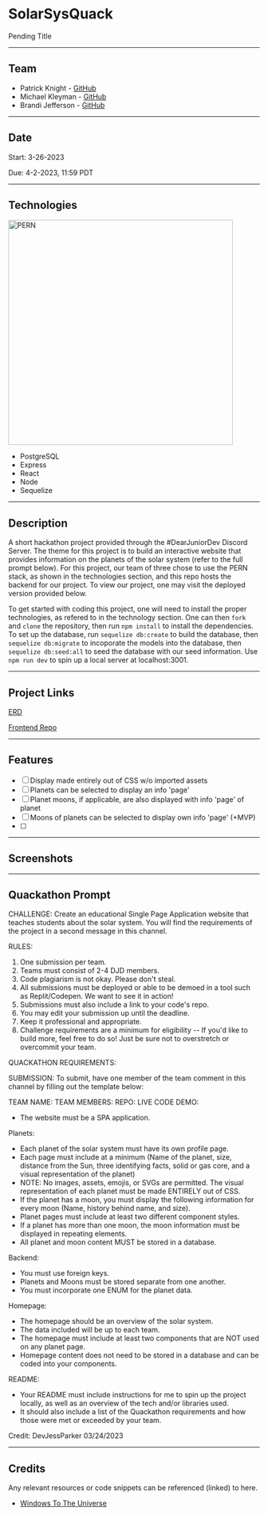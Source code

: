 # SolarSysQuack
Pending Title

---
## Team

- Patrick Knight - [GitHub](https://github.com/pfknight8)
- Michael Kleyman - [GitHub](https://github.com/MichaelKleyman)
- Brandi Jefferson - [GitHub](https://github.com/brandi-jeff)

---
## Date

Start: 3-26-2023

Due: 4-2-2023, 11:59 PDT

---
## Technologies

<img alt="PERN" width='450' src="https://www.freecodecamp.org/news/content/images/size/w2000/2020/03/PERN.png" />

* PostgreSQL
* Express
* React
* Node
* Sequelize

---
## Description

A short hackathon project provided through the #DearJuniorDev Discord Server. The theme for this project is to build an interactive website that provides information on the planets of the solar system (refer to the full prompt below). For this project, our team of three chose to use the PERN stack, as shown in the technologies section, and this repo hosts the backend for our project. To view our project, one may visit the deployed version provided below.

To get started with coding this project, one will need to install the proper technologies, as refered to in the technology section. One can then `fork` and `clone` the repository, then run `npm install` to install the dependencies. To set up the database, run `sequelize db:create` to build the database, then `sequelize db:migrate` to incoporate the models into the database, then `sequelize db:seed:all` to seed the database with our seed information. Use `npm run dev` to spin up a local server at localhost:3001.

---
## Project Links

[ERD](https://drive.google.com/file/d/1EPkEpEISBgIFE8sKZ55jtUETzgNYlR_6/view?usp=sharing)

[Frontend Repo](https://github.com/MichaelKleyman/SolarSysQuack-Frontend)

---
## Features

- [ ] Display made entirely out of CSS w/o imported assets
- [ ] Planets can be selected to display an info 'page'
- [ ] Planet moons, if applicable, are also displayed with info 'page' of planet
- [ ] Moons of planets can be selected to display own info 'page' (+MVP)
- [ ] 

---
## Screenshots

---
## Quackathon Prompt

CHALLENGE:
Create an educational Single Page Application website that teaches students about the solar system. You will find the requirements of the project in a second message in this channel.

RULES:
1. One submission per team.
2. Teams must consist of 2-4 DJD members.
3. Code plagiarism is not okay. Please don't steal.
4. All submissions must be deployed or able to be demoed in a tool such as Replit/Codepen. We want to see it in action!
5. Submissions must also include a link to your code's repo.
5. You may edit your submission up until the deadline.
6. Keep it professional and appropriate.
7. Challenge requirements are a minimum for eligibility -- If you'd like to build more, feel free to do so! Just be sure not to overstretch or overcommit your team.

QUACKATHON REQUIREMENTS:

SUBMISSION:
To submit, have one member of the team comment in this channel by filling out the template below:

TEAM NAME:
TEAM MEMBERS:
REPO:
LIVE CODE DEMO:

- The website must be a SPA application.

Planets:
- Each planet of the solar system must have its own profile page.
- Each page must include at a minimum (Name of the planet, size, distance from the Sun, three identifying facts, solid or gas core, and a visual representation of the planet)
- NOTE: No images, assets, emojis, or SVGs are permitted. The visual representation of each planet must be made ENTIRELY out of CSS.
- If the planet has a moon, you must display the following information for every moon (Name, history behind name, and size). 
- Planet pages must include at least two different component styles.
- If a planet has more than one moon, the moon information must be displayed in repeating elements.
- All planet and moon content MUST be stored in a database.


Backend:
- You must use foreign keys.
- Planets and Moons must be stored separate from one another.
- You must incorporate one ENUM for the planet data.

Homepage:
- The homepage should be an overview of the solar system.
- The data included will be up to each team.
- The homepage must include at least two components that are NOT used on any planet page.
- Homepage content does not need to be stored in a database and can be coded into your components.

README:
- Your README must include instructions for me to spin up the project locally, as well as an overview of the tech and/or libraries used.
- It should also include a list of the Quackathon requirements and how those were met or exceeded by your team.

Credit: DevJessParker 03/24/2023

---
## Credits

Any relevant resources or code snippets can be referenced (linked) to here.

- [Windows To The Universe](https://www.windows2universe.org/our_solar_system/moons_table.html)